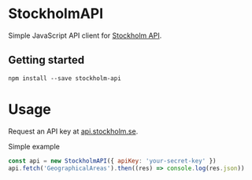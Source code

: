 # StockholmAPI

Simple JavaScript API client for [Stockholm API](http://api.stockholm.se/dokumentation).

## Getting started

```
npm install --save stockholm-api
```

# Usage

Request an API key at [api.stockholm.se](http://api.stockholm.se/).

Simple example
```javascript
const api = new StockholmAPI({ apiKey: 'your-secret-key' })
api.fetch('GeographicalAreas').then((res) => console.log(res.json))
```
